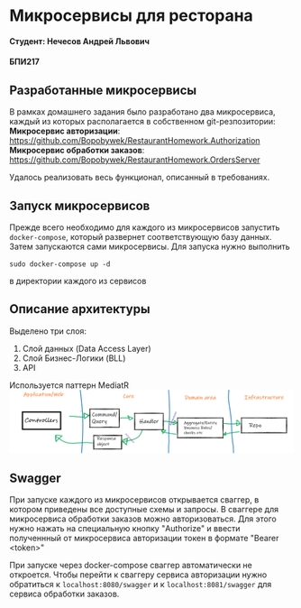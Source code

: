 # Микросервисы для ресторана
<!-- omit from toc -->
#### Студент: Нечесов Андрей Львович
#### БПИ217

## Разработанные микросервисы
В рамках домашнего задания было разработано два микросервиса, каждый из которых располагается в собственном git-резпозитории:  
**Микросервис авторизации**: https://github.com/Bopobywek/RestaurantHomework.Authorization  
**Микросервис обработки заказов**: https://github.com/Bopobywek/RestaurantHomework.OrdersServer

Удалось реализовать весь функционал, описанный в требованиях.

## Запуск микросервисов
Прежде всего необходимо для каждого из микросервисов запустить `docker-compose`, который развернет соответствующую базу данных.
Затем запускаются сами микросервисы. Для запуска нужно выполнить
```console
sudo docker-compose up -d
```
в директории каждого из сервисов

## Описание архитектуры
Выделено три слоя:
1. Слой данных (Data Access Layer)
2. Слой Бизнес-Логики (BLL)
3. API

Используется паттерн MediatR
![Картиночка](MediatR.png)

## Swagger
При запуске каждого из микросервисов открывается сваггер, в котором приведены все доступные схемы и запросы. В сваггере для микросервиса обработки заказов можно авторизоваться. Для этого нужно нажать на специальную кнопку "Authorize" и ввести полученнный от микросервиса авторизации токен в формате "Bearer &lt;token&gt;"

При запуске через docker-compose сваггер автоматически не откроется. Чтобы перейти к сваггеру сервиса авторизации нужно обратиться к `localhost:8080/swagger` и к `localhost:8081/swagger` для сервиса обработки заказов.
